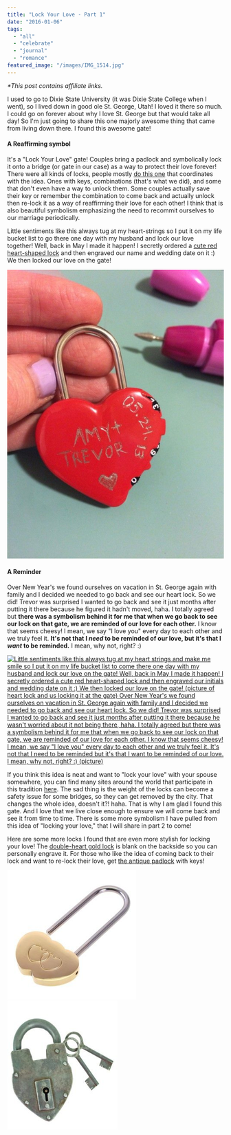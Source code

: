 ```yaml
---
title: "Lock Your Love - Part 1"
date: "2016-01-06"
tags:
  - "all"
  - "celebrate"
  - "journal"
  - "romance"
featured_image: "/images/IMG_1514.jpg"
---
```


_\*This post contains affiliate links._

I used to go to Dixie State University (it was Dixie State College when I went), so I lived down in good ole St. George, Utah! I loved it there so much. I could go on forever about why I love St. George but that would take all day! So I'm just going to share this one majorly awesome thing that came from living down there. I found this awesome gate!

#### A Reaffirming symbol

It's a "Lock Your Love" gate! Couples bring a padlock and symbolically lock it onto a bridge (or gate in our case) as a way to protect their love forever! There were all kinds of locks, people mostly [do this one](http://lovelocksonline.com/) that coordinates with the idea. Ones with keys, combinations (that's what we did), and some that don't even have a way to unlock them. Some couples actually save their key or remember the combination to come back and actually unlock then re-lock it as a way of reaffirming their love for each other! I think that is also beautiful symbolism emphasizing the need to recommit ourselves to our marriage periodically.

Little sentiments like this always tug at my heart-strings so I put it on my life bucket list to go there one day with my husband and lock our love together! Well, back in May I made it happen! I secretly ordered a [cute red heart-shaped lock](https://amzn.to/2HkckWp) and then engraved our name and wedding date on it :) We then locked our love on the gate!

[![lock your love, love locks, love lock, locking your love, commitment in marriage, symbols of commitment, strength in marriage, newlywed tips, marriage helps, marriage inspirations, lock your love gate, lock your love bridge](/images/IMG_4039.jpg)](http://freshlymarried.com/wp-content/uploads/2016/01/IMG_4039.jpg)

#### A Reminder

Over New Year's we found ourselves on vacation in St. George again with family and I decided we needed to go back and see our heart lock. So we did! Trevor was surprised I wanted to go back and see it just months after putting it there because he figured it hadn't moved, haha. I totally agreed but **there was a symbolism behind it for me that when we go back to see our lock on that gate, we are reminded of our love for each other.** I know that seems cheesy! I mean, we say "I love you" every day to each other and we truly feel it. **It's not that I _need_ to be reminded of our love, but it's that I _want_ to be reminded.** I mean, why not, right? :)

[![Little sentiments like this always tug at my heart strings and make me smile so I put it on my life bucket list to come there one day with my husband and lock our love on the gate! Well, back in May I made it happen! I secretly ordered a cute red heart-shaped lock and then engraved our initials and wedding date on it :) We then locked our love on the gate! (picture of heart lock and us locking it at the gate) Over New Year's we found ourselves on vacation in St. George again with family and I decided we needed to go back and see our heart lock. So we did! Trevor was surprised I wanted to go back and see it just months after putting it there because he wasn't worried about it not being there, haha. I totally agreed but there was a symbolism behind it for me that when we go back to see our lock on that gate, we are reminded of our love for each other. I know that seems cheesy! I mean, we say "I love you" every day to each other and we truly feel it. It's not that I need to be reminded but it's that I want to be reminded of our love. I mean, why not, right? :) (picture)](/images/IMG_1929.jpg)](http://freshlymarried.com/wp-content/uploads/2016/01/IMG_1929.jpg)

If you think this idea is neat and want to "lock your love" with your spouse somewhere, you can find many sites around the world that participate in this tradition [here](https://www.pacsafe.com/blog/how-to-lock-your-love/). The sad thing is the weight of the locks can become a safety issue for some bridges, so they can get removed by the city. That changes the whole idea, doesn't it?! haha. That is why I am glad I found this gate. And I love that we live close enough to ensure we will come back and see it from time to time. There is some more symbolism I have pulled from this idea of "locking your love," that I will share in part 2 to come!

Here are some more locks I found that are even more stylish for locking your love! The [double-heart gold lock](https://amzn.to/2qP0ZGF) is blank on the backside so you can personally engrave it. For those who like the idea of coming back to their lock and want to re-lock their love, get [the antique padlock](https://amzn.to/2K0O6SG) with keys!

![](/images/612brUw9xkL._SL1200_-300x300.jpg)         ![](/images/617LX7JygoL._SL1020_-256x300.jpg)
